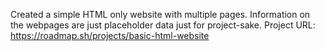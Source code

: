 Created a simple HTML only website with multiple pages. Information on the webpages are just placeholder data just for project-sake.
Project URL: https://roadmap.sh/projects/basic-html-website
